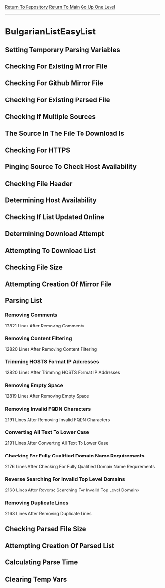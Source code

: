 [Return To Repository](https://github.com/deathbybandaid/piholeparser/)
[Return To Main](https://github.com/deathbybandaid/piholeparser/blob/master/RecentRunLogs/Mainlog.md)
[Go Up One Level](https://github.com/deathbybandaid/piholeparser/blob/master/RecentRunLogs/TopLevelScripts/30-Processing-Blacklists.md)
____________________________________
# BulgarianListEasyList
## Setting Temporary Parsing Variables
## Checking For Existing Mirror File
## Checking For Github Mirror File
## Checking For Existing Parsed File
## Checking If Multiple Sources
## The Source In The File To Download Is
## Checking For HTTPS
## Pinging Source To Check Host Availability
## Checking File Header
## Determining Host Availability
## Checking If List Updated Online
## Determining Download Attempt
## Attempting To Download List
## Checking File Size
## Attempting Creation Of Mirror File
## Parsing List
### Removing Comments
12821 Lines After Removing Comments
### Removing Content Filtering
12820 Lines After Removing Content Filtering
### Trimming HOSTS Format IP Addresses
12820 Lines After Trimming HOSTS Format IP Addresses
### Removing Empty Space
12819 Lines After Removing Empty Space
### Removing Invalid FQDN Characters
2191 Lines After Removing Invalid FQDN Characters
### Converting All Text To Lower Case
2191 Lines After Converting All Text To Lower Case
### Checking For Fully Qualified Domain Name Requirements
2176 Lines After Checking For Fully Qualified Domain Name Requirements
### Reverse Searching For Invalid Top Level Domains
2163 Lines After Reverse Searching For Invalid Top Level Domains
### Removing Duplicate Lines
2163 Lines After Removing Duplicate Lines
## Checking Parsed File Size
## Attempting Creation Of Parsed List
## Calculating Parse Time
## Clearing Temp Vars
